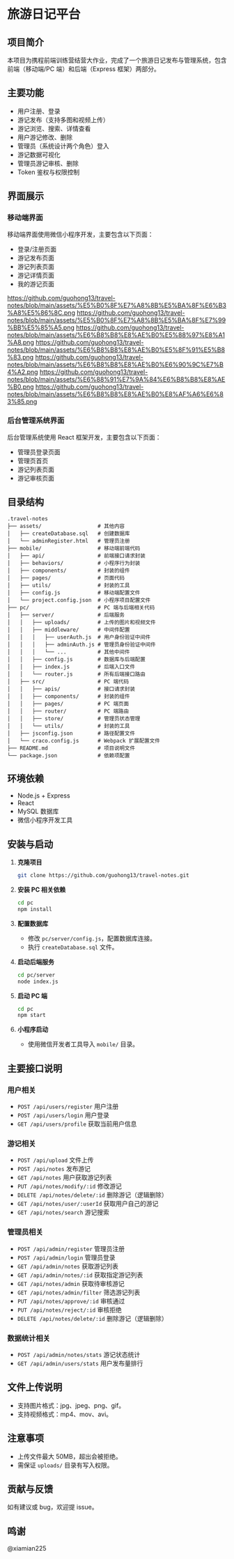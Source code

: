 # 旅游日记平台

## 项目简介

本项目为携程前端训练营结营大作业，完成了一个旅游日记发布与管理系统，包含前端（移动端/PC 端）和后端（Express 框架）两部分。

## 主要功能

- 用户注册、登录
- 游记发布（支持多图和视频上传）
- 游记浏览、搜索、详情查看
- 用户游记修改、删除
- 管理员（系统设计两个角色）登入
- 游记数据可视化
- 管理员游记审核、删除
- Token 鉴权与权限控制

## 界面展示

### 移动端界面

移动端界面使用微信小程序开发，主要包含以下页面：

- 登录/注册页面
- 游记发布页面
- 游记列表页面
- 游记详情页面
- 我的游记页面

https://github.com/guohong13/travel-notes/blob/main/assets/%E5%B0%8F%E7%A8%8B%E5%BA%8F%E6%B3%A8%E5%86%8C.png
https://github.com/guohong13/travel-notes/blob/main/assets/%E5%B0%8F%E7%A8%8B%E5%BA%8F%E7%99%BB%E5%85%A5.png
https://github.com/guohong13/travel-notes/blob/main/assets/%E6%B8%B8%E8%AE%B0%E5%88%97%E8%A1%A8.png
https://github.com/guohong13/travel-notes/blob/main/assets/%E6%B8%B8%E8%AE%B0%E5%8F%91%E5%B8%83.png
https://github.com/guohong13/travel-notes/blob/main/assets/%E6%B8%B8%E8%AE%B0%E6%90%9C%E7%B4%A2.png
https://github.com/guohong13/travel-notes/blob/main/assets/%E6%88%91%E7%9A%84%E6%B8%B8%E8%AE%B0.png
https://github.com/guohong13/travel-notes/blob/main/assets/%E6%B8%B8%E8%AE%B0%E8%AF%A6%E6%83%85.png

### 后台管理系统界面

后台管理系统使用 React 框架开发，主要包含以下页面：

- 管理员登录页面
- 管理页首页
- 游记列表页面
- 游记审核页面

## 目录结构

```
.travel-notes
├── assets/                  # 其他内容
│   ├── createDatabase.sql   # 创建数据库
│   └── adminRegister.html   # 管理员注册
├── mobile/                  # 移动端前端代码
│   ├── api/                 # 前端接口请求封装
│   ├── behaviors/           # 小程序行为封装
│   ├── components/          # 封装的组件
│   ├── pages/               # 页面代码
│   ├── utils/               # 封装的工具
│   ├── config.js            # 移动端配置文件
│   └── project.config.json  # 小程序项目配置文件
├── pc/                      # PC 端与后端相关代码
│   ├── server/              # 后端服务
│   │   ├── uploads/         # 上传的图片和视频文件
│   │   ├── middleware/      # 中间件配置
│   │   │   ├── userAuth.js  # 用户身份验证中间件
│   │   │   ├── adminAuth.js # 管理员身份验证中间件
│   │   │   └── ...          # 其他中间件
│   │   ├── config.js        # 数据库与后端配置
│   │   ├── index.js         # 后端入口文件
│   │   └── router.js        # 所有后端接口路由
│   ├── src/                 # PC 端代码
│   │   ├── apis/            # 接口请求封装
│   │   ├── components/      # 封装的组件
│   │   ├── pages/           # PC 端页面
│   │   ├── router/          # PC 端路由
│   │   ├── store/           # 管理员状态管理
│   │   └── utils/           # 封装的工具
│   ├── jsconfig.json        # 路径配置文件
│   └── craco.config.js      # Webpack 扩展配置文件
├── README.md                # 项目说明文件
└── package.json             # 依赖项配置
```

## 环境依赖

- Node.js + Express
- React
- MySQL 数据库
- 微信小程序开发工具

## 安装与启动

1. **克隆项目**

   ```bash
   git clone https://github.com/guohong13/travel-notes.git
   ```

2. **安装 PC 相关依赖**

   ```bash
   cd pc
   npm install
   ```

3. **配置数据库**

   - 修改 `pc/server/config.js`，配置数据库连接。
   - 执行 `createDatabase.sql` 文件。

4. **启动后端服务**

   ```bash
   cd pc/server
   node index.js
   ```

5. **启动 PC 端**

   ```bash
   cd pc
   npm start
   ```

6. **小程序启动**
   - 使用微信开发者工具导入 `mobile/` 目录。

## 主要接口说明

### 用户相关

- `POST /api/users/register` 用户注册
- `POST /api/users/login` 用户登录
- `GET /api/users/profile` 获取当前用户信息

### 游记相关

- `POST /api/upload` 文件上传
- `POST /api/notes` 发布游记
- `GET /api/notes` 用户获取游记列表
- `PUT /api/notes/modify/:id` 修改游记
- `DELETE /api/notes/delete/:id` 删除游记（逻辑删除）
- `GET /api/notes/user/:userId` 获取用户自己的游记
- `GET /api/notes/search` 游记搜索

### 管理员相关

- `POST /api/admin/register` 管理员注册
- `POST /api/admin/login` 管理员登录
- `GET /api/admin/notes` 获取游记列表
- `GET /api/admin/notes/:id` 获取指定游记列表
- `GET /api/notes/admin` 获取待审核游记
- `GET /api/notes/admin/filter` 筛选游记列表
- `PUT /api/notes/approve/:id` 审核通过
- `PUT /api/notes/reject/:id` 审核拒绝
- `DELETE /api/notes/delete/:id` 删除游记（逻辑删除）

### 数据统计相关

- `POST /api/admin/notes/stats` 游记状态统计
- `GET /api/admin/users/stats` 用户发布量排行

## 文件上传说明

- 支持图片格式：jpg、jpeg、png、gif。
- 支持视频格式：mp4、mov、avi。

## 注意事项

- 上传文件最大 50MB，超出会被拒绝。
- 需保证 `uploads/` 目录有写入权限。

## 贡献与反馈

如有建议或 bug，欢迎提 issue。

## 鸣谢

@xiamian225
